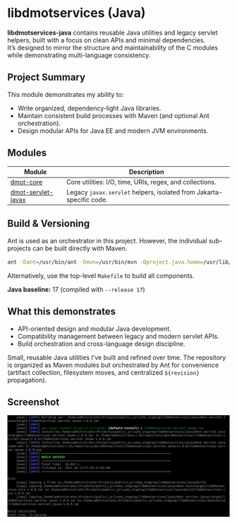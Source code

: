 # libdmotservices (Java)

**libdmotservices-java** contains reusable Java utilities and legacy servlet helpers, built with a focus on clean APIs and minimal dependencies.  
It’s designed to mirror the structure and maintainability of the C modules while demonstrating multi-language consistency.

## Project Summary
This module demonstrates my ability to:
- Write organized, dependency-light Java libraries.
- Maintain consistent build processes with Maven (and optional Ant orchestration).
- Design modular APIs for Java EE and modern JVM environments.

## Modules
| Module | Description |
|---------|--------------|
| [dmot-core](dmot-core/README.md) | Core utilities: I/O, time, URIs, regex, and collections. |
| [dmot-servlet-javax](dmot-servlet-javax/README.md) | Legacy `javax.servlet` helpers, isolated from Jakarta-specific code. |

## Build & Versioning
Ant is used as an orchestrator in this project. However, the individual sub-projects can be built directly with Maven.

```bash
ant -Dant=/usr/bin/ant -Dmvn=/usr/bin/mvn -Dproject.java.home=/usr/lib/jvm/java-17-openjdk-amd64
```
Alternatively, use the top-level `Makefile` to build all components.

**Java baseline:** 17 (compiled with `--release 17`)

## What this demonstrates
- API-oriented design and modular Java development.
- Compatibility management between legacy and modern servlet APIs.
- Build orchestration and cross-language design discipline.


Small, reusable Java utilities I’ve built and refined over time.
The repository is organized as Maven modules but orchestrated by Ant for convenience
(artifact collection, filesystem moves, and centralized `${revision}` propagation).

## Screenshot
![Java build screenshot](libdmotservices-java.png)

